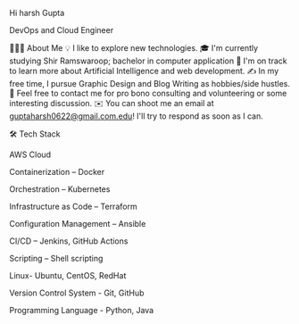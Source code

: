 Hi harsh Gupta

DevOps and Cloud Engineer 

👨🏻‍💻  About Me
💡  I like to explore new technologies.
🎓  I'm currently studying Shir Ramswaroop; bachelor in computer application
🌱  I'm on track to learn more about Artificial Intelligence and web development.
✍️  In my free time, I pursue Graphic Design and Blog Writing as hobbies/side hustles.
💬  Feel free to contact me for pro bono consulting and volunteering or some interesting discussion.
✉️  You can shoot me an email at guptaharsh0622@gmail.com.edu! I'll try to respond as soon as I can.


🛠  Tech Stack

AWS Cloud 

Containerization – Docker 

Orchestration – Kubernetes 

Infrastructure as Code – Terraform 

Configuration Management – Ansible 

CI/CD – Jenkins, GitHub Actions

Scripting – Shell scripting  

Linux- Ubuntu, CentOS, RedHat 

Version Control System - Git, GitHub 

Programming Language - Python, Java


